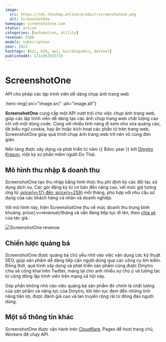 ```yaml
---
image:
  src: https://cdn.thunhap.online/product/screenshotone.png
  alt: ScreenshotOne
homepage: screenshotone.com
status: active
categories: [automation, utility]
revenue: 5500
models: subscription
year: 2022
hashtags: [b2c, b2b, api, buildinpubic, devtool]
publishedAt: 1711967833719
---
```


# ScreenshotOne

API cho phép các lập trình viên dễ dàng chụp ảnh trang web

:hero-img{:src="image.src" :alt="image.alt"}

__ScreenshotOne__ cung cấp một API vượt trội cho việc chụp ảnh trang web, giúp các lập trình viên dễ dàng tạo các ảnh chụp trang web chất lượng cao chỉ với một dòng code. Cùng với nhiều tính năng đi kèm như xóa quảng cáo, tắt biểu ngữ cookie, hay ẩn hoặc kích hoạt các phần tử trên trang web, ScreenshotOne giúp quá trình chụp ảnh trang web trở nên vô cùng đơn giản.

Nền tảng được xây dựng và phát triển từ năm {{ $doc.year }} bởi [Dmytro Krasun](https://twitter.com/DmytroKrasun), một kỹ sư phần mềm người Do Thái.

## Mô hình thu nhập & doanh thu

ScreenshotOne tạo thu nhập bằng hình thức thu phí định kỳ các đối tác sử dụng dịch vụ. Các gói đăng ký từ cơ bản đến nâng cao, với mức giá tương ứng từ [:price{v=17} đến :price{v=259}](https://screenshotone.com/pricing/) mỗi tháng, phù hợp với nhu cầu sử dụng của các khách hàng cá nhân và doanh nghiệp.

Với mô hình này, hiện ScreenshotOne thu về mức doanh thu trung bình khoảng :price{:v=revenue}/tháng và vẫn đang tiếp tục đi lên, theo [chia sẻ](https://twitter.com/DmytroKrasun/status/1774740370204635429) của tác giả.

![ScreenshotOne revenue](https://pbs.twimg.com/media/GKEkzTaWwAAv-o4?format=jpg&name=large)

## Chiến lược quảng bá

ScreenshotOne được quảng bá chủ yếu nhờ vào việc vận dụng các kỹ thuật SEO, giúp sản phẩm dễ dàng tiếp cận người dùng qua các công cụ tìm kiếm. Đồng thời, quá trình xây dựng và phát triển sản phẩm cũng được Dmytro chia sẻ công khai trên Twitter, mang lại cho anh nhiều sự chú ý và tương tác từ cộng đồng lập trình viên trên mạng xã hội này.

Góp phần không nhỏ vào việc quảng bá sản phẩm đó chính là chất lượng của sản phẩm và năng lực của Dmytro, khi liên tục đem đến những tính năng tiện lợi, được đánh giá cao và lan truyền rộng rãi từ đông đảo người dùng.

## Một số thông tin khác

ScreenshotOne được vận hành trên [Cloudflare](https://twitter.com/CloudflareDev/status/1773070034291597491), Pages để host trang chủ, Workers để chạy API.
